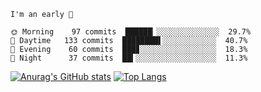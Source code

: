 <!--START_SECTION:productive-box-in-readme-->
```text
I'm an early 🐥

🌞 Morning    97 commits  ██████▏░░░░░░░░░░░░░░  29.7%
🌆 Daytime   133 commits  ████████▌░░░░░░░░░░░░  40.7%
🌃 Evening    60 commits  ███▊░░░░░░░░░░░░░░░░░  18.3%
🌚 Night      37 commits  ██▍░░░░░░░░░░░░░░░░░░  11.3%
```
<!--END_SECTION:productive-box-in-readme-->
[![Anurag's GitHub stats](https://github-readme-stats.vercel.app/api?username=tykeaboyloy&count_private=true&theme=vue-light&show_icons=true)](https://github.com/anuraghazra/github-readme-stats)
[![Top Langs](https://github-readme-stats.vercel.app/api/top-langs/?username=tykeaboyloy&layout=compact&theme=vue-light&langs_count=8)](https://github.com/anuraghazra/github-readme-stats)
